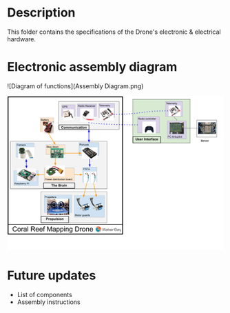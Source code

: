 # Description
This folder contains the specifications of the Drone's electronic  & electrical hardware.

# Electronic assembly diagram
![Diagram of functions](Assembly Diagram.png)

![Diagram of functions](20200401_Diagram.png)

# Future updates
* List of components
* Assembly instructions
